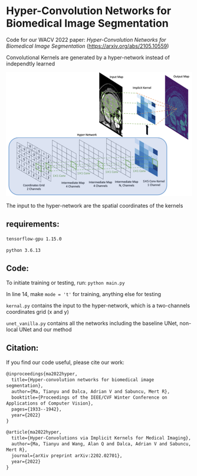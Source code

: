 # Hyper-Convolution Networks for Biomedical Image Segmentation
Code for our WACV 2022 paper: *Hyper-Convolution Networks for Biomedical Image Segmentation* (https://arxiv.org/abs/2105.10559)

Convolutional Kernels are generated by a hyper-network instead of independtly learned

<img src="https://github.com/tym002/Hyper-Convolution/blob/main/figure1_architecture.png" width="600">

The input to the hyper-network are the spatial coordinates of the kernels

## requirements: 

`tensorflow-gpu 1.15.0`

`python 3.6.13`

## Code:

To initiate training or testing, run:
`python main.py`

In line 14, make `mode = 't'` for training, anything else for testing

`kernal.py` contains the input to the hyper-network, which is a two-channels coordinates grid (x and y)

`unet_vanilla.py` contains all the networks including the baseline UNet, non-local UNet and our method  

## Citation: 

If you find our code useful, please cite our work: 
```
@inproceedings{ma2022hyper,
  title={Hyper-convolution networks for biomedical image segmentation},
  author={Ma, Tianyu and Dalca, Adrian V and Sabuncu, Mert R},
  booktitle={Proceedings of the IEEE/CVF Winter Conference on Applications of Computer Vision},
  pages={1933--1942},
  year={2022}
}
```
```
@article{ma2022hyper,
  title={Hyper-Convolutions via Implicit Kernels for Medical Imaging},
  author={Ma, Tianyu and Wang, Alan Q and Dalca, Adrian V and Sabuncu, Mert R},
  journal={arXiv preprint arXiv:2202.02701},
  year={2022}
}
```
